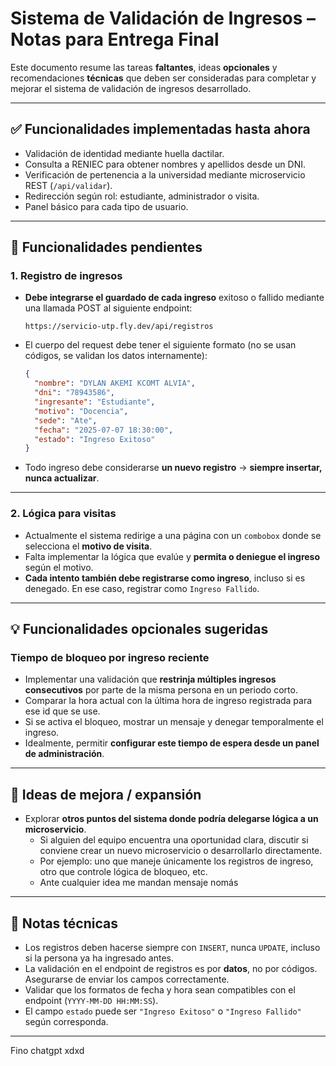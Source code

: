 # Sistema de Validación de Ingresos – Notas para Entrega Final

Este documento resume las tareas **faltantes**, ideas **opcionales** y recomendaciones **técnicas** que deben ser consideradas para completar y mejorar el sistema de validación de ingresos desarrollado.

---

## ✅ Funcionalidades implementadas hasta ahora

- Validación de identidad mediante huella dactilar.
- Consulta a RENIEC para obtener nombres y apellidos desde un DNI.
- Verificación de pertenencia a la universidad mediante microservicio REST (`/api/validar`).
- Redirección según rol: estudiante, administrador o visita.
- Panel básico para cada tipo de usuario.

---

## 🚧 Funcionalidades pendientes

### 1. Registro de ingresos

- **Debe integrarse el guardado de cada ingreso** exitoso o fallido mediante una llamada POST al siguiente endpoint:

  ```
  https://servicio-utp.fly.dev/api/registros
  ```

- El cuerpo del request debe tener el siguiente formato (no se usan códigos, se validan los datos internamente):

  ```json
  {
    "nombre": "DYLAN AKEMI KCOMT ALVIA",
    "dni": "78943586",
    "ingresante": "Estudiante",
    "motivo": "Docencia",
    "sede": "Ate",
    "fecha": "2025-07-07 18:30:00",
    "estado": "Ingreso Exitoso"
  }
  ```

- Todo ingreso debe considerarse **un nuevo registro** → **siempre insertar, nunca actualizar**.

---

### 2. Lógica para visitas

- Actualmente el sistema redirige a una página con un `combobox` donde se selecciona el **motivo de visita**.
- Falta implementar la lógica que evalúe y **permita o deniegue el ingreso** según el motivo.
- **Cada intento también debe registrarse como ingreso**, incluso si es denegado. En ese caso, registrar como `Ingreso Fallido`.

---

## 💡 Funcionalidades opcionales sugeridas

### Tiempo de bloqueo por ingreso reciente

- Implementar una validación que **restrinja múltiples ingresos consecutivos** por parte de la misma persona en un periodo corto.
- Comparar la hora actual con la última hora de ingreso registrada para ese id que se use.
- Si se activa el bloqueo, mostrar un mensaje y denegar temporalmente el ingreso.
- Idealmente, permitir **configurar este tiempo de espera desde un panel de administración**.

---

## 🧠 Ideas de mejora / expansión

- Explorar **otros puntos del sistema donde podría delegarse lógica a un microservicio**.
  - Si alguien del equipo encuentra una oportunidad clara, discutir si conviene crear un nuevo microservicio o desarrollarlo directamente.
  - Por ejemplo: uno que maneje únicamente los registros de ingreso, otro que controle lógica de bloqueo, etc.
  - Ante cualquier idea me mandan mensaje nomás

---

## 📝 Notas técnicas

- Los registros deben hacerse siempre con `INSERT`, nunca `UPDATE`, incluso si la persona ya ha ingresado antes.
- La validación en el endpoint de registros es por **datos**, no por códigos. Asegurarse de enviar los campos correctamente.
- Validar que los formatos de fecha y hora sean compatibles con el endpoint (`YYYY-MM-DD HH:MM:SS`).
- El campo `estado` puede ser `"Ingreso Exitoso"` o `"Ingreso Fallido"` según corresponda.

---

Fino chatgpt xdxd
